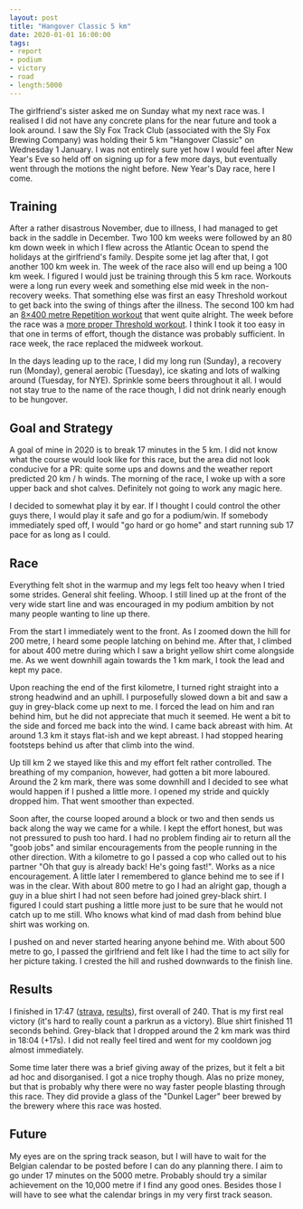 ```yaml
---
layout: post
title: "Hangover Classic 5 km"
date: 2020-01-01 16:00:00
tags:
- report
- podium
- victory
- road
- length:5000
---
```


The girlfriend's sister asked me on Sunday what my next race was. I realised I
did not have any concrete plans for the near future and took a look around. I
saw the Sly Fox Track Club (associated with the Sly Fox Brewing Company) was
holding their 5 km "Hangover Classic" on Wednesday 1 January. I was not
entirely sure yet how I would feel after New Year's Eve so held off on signing
up for a few more days, but eventually went through the motions the night
before. New Year's Day race, here I come.

## Training

After a rather disastrous November, due to illness, I had managed to get back
in the saddle in December. Two 100 km weeks were followed by an 80 km down week
in which I flew across the Atlantic Ocean to spend the holidays at the
girlfriend's family. Despite some jet lag after that, I got another 100 km week
in. The week of the race also will end up being a 100 km week. I figured I
would just be training through this 5 km race. Workouts were a long run every
week and something else mid week in the non-recovery weeks. That something else
was first an easy Threshold workout to get back into the swing of things after
the illness. The second 100 km had an [8×400 metre Repetition
workout][strava-8x400] that went quite alright. The week before the race was a
[more proper Threshold workout][strava-threshold]. I think I took it too easy
in that one in terms of effort, though the distance was probably sufficient. In
race week, the race replaced the midweek workout.

In the days leading up to the race, I did my long run (Sunday), a recovery run
(Monday), general aerobic (Tuesday), ice skating and lots of walking around
(Tuesday, for NYE). Sprinkle some beers throughout it all. I would not stay
true to the name of the race though, I did not drink nearly enough to be
hungover.

## Goal and Strategy

A goal of mine in 2020 is to break 17 minutes in the 5 km. I did not know what
the course would look like for this race, but the area did not look conducive
for a PR: quite some ups and downs and the weather report predicted 20 km / h
winds.  The morning of the race, I woke up with a sore upper back and shot
calves. Definitely not going to work any magic here.

I decided to somewhat play it by ear. If I thought I could control the other
guys there, I would play it safe and go for a podium/win. If somebody
immediately sped off, I would "go hard or go home" and start running sub 17
pace for as long as I could.

## Race

Everything felt shot in the warmup and my legs felt too heavy when I tried some
strides. General shit feeling. Whoop. I still lined up at the front of the very
wide start line and was encouraged in my podium ambition by not many people
wanting to line up there.

From the start I immediately went to the front. As I zoomed down the hill for
200 metre, I heard some people latching on behind me. After that, I climbed for
about 400 metre during which I saw a bright yellow shirt come alongside me. As
we went downhill again towards the 1 km mark, I took the lead and kept my pace.

Upon reaching the end of the first kilometre, I turned right straight into a
strong headwind and an uphill. I purposefully slowed down a bit and saw a guy
in grey-black come up next to me. I forced the lead on him and ran behind him,
but he did not appreciate that much it seemed. He went a bit to the side and
forced me back into the wind. I came back abreast with him. At around 1.3 km it
stays flat-ish and we kept abreast. I had stopped hearing footsteps behind us
after that climb into the wind.

Up till km 2 we stayed like this and my effort felt rather controlled. The
breathing of my companion, however, had gotten a bit more laboured. Around the
2 km mark, there was some downhill and I decided to see what would happen if I
pushed a little more. I opened my stride and quickly dropped him. That went
smoother than expected.

Soon after, the course looped around a block or two and then sends us back
along the way we came for a while. I kept the effort honest, but was not
pressured to push too hard. I had no problem finding air to return all the
"goob jobs" and similar encouragements from the people running in the other
direction. With a kilometre to go I passed a cop who called out to his partner
"Oh that guy is already back! He's going fast!". Works as a nice encouragement.
A little later I remembered to glance behind me to see if I was in the clear.
With about 800 metre to go I had an alright gap, though a guy in a blue shirt I
had not seen before had joined grey-black shirt. I figured I could start
pushing a little more just to be sure that he would not catch up to me still.
Who knows what kind of mad dash from behind blue shirt was working on.

I pushed on and never started hearing anyone behind me. With about 500 metre to
go, I passed the girlfriend and felt like I had the time to act silly for her
picture taking. I crested the hill and rushed downwards to the finish line.

## Results

I finished in 17:47 ([strava], [results]), first overall of 240. That is my
first real victory (it's hard to really count a parkrun as a victory). Blue
shirt finished 11 seconds behind. Grey-black that I dropped around the 2 km
mark was third in 18:04 (+17s). I did not really feel tired and went for my
cooldown jog almost immediately.

Some time later there was a brief giving away of the prizes, but it felt a bit
ad hoc and disorganised. I got a nice trophy though. Alas no prize money, but
that is probably why there were no way faster people blasting through this
race. They did provide a glass of the "Dunkel Lager" beer brewed by the brewery
where this race was hosted.

## Future

My eyes are on the spring track season, but I will have to wait for the Belgian
calendar to be posted before I can do any planning there. I aim to go under 17
minutes on the 5000 metre. Probably should try a similar achievement on the
10,000 metre if I find any good ones. Besides those I will have to see what the
calendar brings in my very first track season.

[strava-8x400]: https://www.strava.com/activities/2926754599
[strava-threshold]: https://www.strava.com/activities/2955773020
[results]: https://runsignup.com/Race/Results/82010/
[strava]: https://www.strava.com/activities/2973570381
